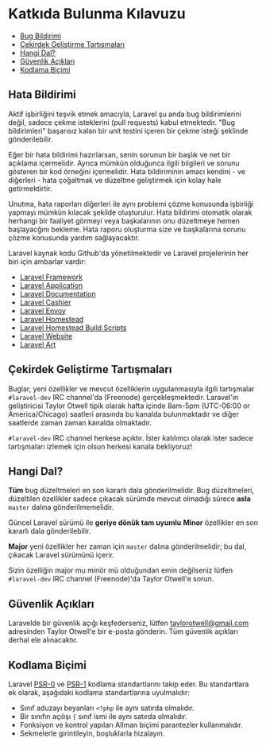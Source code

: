 # Katkıda Bulunma Kılavuzu

- [Bug Bildirimi](#bug-reports)
- [Çekirdek Geliştirme Tartışmaları](#core-development-discussion)
- [Hangi Dal?](#which-branch)
- [Güvenlik Açıkları](#security-vulnerabilities)
- [Kodlama Biçimi](#coding-style)

<a name="bug-reports"></a>
## Hata Bildirimi

Aktif işbirliğini teşvik etmek amacıyla, Laravel şu anda bug bildirimlerini değil, sadece çekme isteklerini (pull requests) kabul etmektedir. "Bug bildirimleri" başarısız kalan bir unit testini içeren bir çekme isteği şeklinde gönderilebilir.

Eğer bir hata bildirimi hazırlarsan, senin sorunun bir başlık ve net bir açıklama içermelidir. Ayrıca mümkün olduğunca ilgili bilgileri ve sorunu gösteren bir kod örneğini içermelidir. Hata bildiriminin amacı kendini - ve diğerleri - hata çoğaltmak ve düzeltme geliştirmek için kolay hale getirmektirtir.

Unutma, hata raporları diğerleri ile aynı problemi çözme konusunda işbirliği yapmayı mümkün kılacak şekilde oluşturulur. Hata bildirimi otomatik olarak herhangi bir faaliyet görmeyi veya başkalarının onu düzeltmeye hemen başlayacğını bekleme. Hata raporu oluşturma size ve başkalarına sorunu çözme konusunda yardım sağlayacaktır.

Laravel kaynak kodu Github'da yönetilmektedir ve Laravel projelerinin her biri için ambarlar vardır:

- [Laravel Framework](https://github.com/laravel/framework)
- [Laravel Application](https://github.com/laravel/laravel)
- [Laravel Documentation](https://github.com/laravel/docs)
- [Laravel Cashier](https://github.com/laravel/cashier)
- [Laravel Envoy](https://github.com/laravel/envoy)
- [Laravel Homestead](https://github.com/laravel/homestead)
- [Laravel Homestead Build Scripts](https://github.com/laravel/settler)
- [Laravel Website](https://github.com/laravel/laravel.com)
- [Laravel Art](https://github.com/laravel/art)

<a name="core-development-discussion"></a>
## Çekirdek Geliştirme Tartışmaları

Buglar, yeni özellikler ve mevcut özelliklerin uygulanmasıyla ilgili tartışmalar `#laravel-dev` IRC channel'da (Freenode) gerçekleşmektedir. Laravel'in geliştiricisi Taylor Otwell tipik olarak hafta içinde 8am-5pm (UTC-06:00 or America/Chicago) saatleri arasında bu kanalda bulunmaktadır ve diğer saatlerde zaman zaman kanalda olmaktadır.

`#laravel-dev` IRC channel herkese açıktır. İster katılımcı olarak ister sadece tartışmaları izlemek için olsun herkesi kanala bekliyoruz!

<a name="which-branch"></a>
## Hangi Dal?

**Tüm** bug düzeltmeleri en son kararlı dala gönderilmelidir. Bug düzeltmeleri, düzeltilen özellikler sadece çıkacak sürümde mevcut olmadığı sürece **asla** `master` dalına gönderilmemelidir.

Güncel Laravel sürümü ile **geriye dönük tam uyumlu** **Minor** özellikler en son kararlı dala gönderilebilir.

**Major** yeni özellikler her zaman için `master` dalına gönderilmelidir; bu dal, çıkacak Laravel sürümünü içerir.

Sizin özelliğin major mu minör mü olduğundan emin değilseniz lütfen `#laravel-dev` IRC channel (Freenode)'da Taylor Otwell'e sorun.

<a name="security-vulnerabilities"></a>
## Güvenlik Açıkları

Laravelde bir güvenlik açığı keşfederseniz, lütfen <a href="mailto:taylorotwell@gmail.com">taylorotwell@gmail.com</a> adresinden Taylor Otwell'e bir e-posta gönderin. Tüm güvenlik açıkları derhal ele alınacaktır.

<a name="coding-style"></a>
## Kodlama Biçimi

Laravel [PSR-0](https://github.com/php-fig/fig-standards/blob/master/accepted/PSR-0.md) ve [PSR-1](https://github.com/php-fig/fig-standards/blob/master/accepted/PSR-1-basic-coding-standard.md) kodlama standartlarını takip eder. Bu standartlara ek olarak, aşağıdaki kodlama standartlarına uyulmalıdır:

- Sınıf aduzayı beyanları `<?php` ile aynı satırda olmalıdır.
- Bir sınıfın açılışı `{` sınıf ismi ile aynı satırda olmalıdır.
- Fonksiyon ve kontrol yapıları Allman biçimi parantezler kullanmalıdır.
- Sekmelerle girintileyin, boşluklarla hizalayın.
